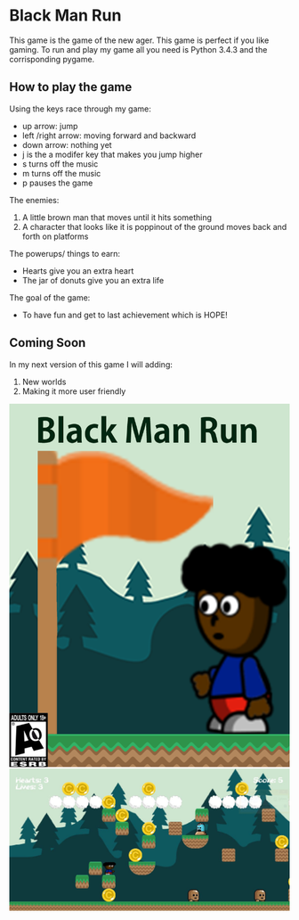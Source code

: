 # Black Man Run
This game is the game of the new ager. This game is perfect if you like gaming. To run and play my game all you need is Python 3.4.3 and the corrisponding pygame.


## How to play the game

Using the keys race through my game:
- up arrow: jump
- left /right arrow: moving forward and backward
- down arrow: nothing yet
- j is the a modifer key that makes you jump higher
- s turns off the music 
- m turns off the music
- p pauses the game

The enemies:
1. A little brown man that moves until it hits something
2. A character that looks like it is poppinout of the ground moves back and forth on platforms

The powerups/ things to earn:
- Hearts give you an extra heart
- The jar of donuts give you an extra life

The goal of the game:
- To have fun and get to last achievement which is HOPE!

## Coming Soon

In my next version of this game I will adding:

1. New worlds
2. Making it more user friendly


![Black Man Run cover art](Black%20man%20run%20cover%20art.png)
![Black man run Game play](Blackmanrunpic.jpg)
